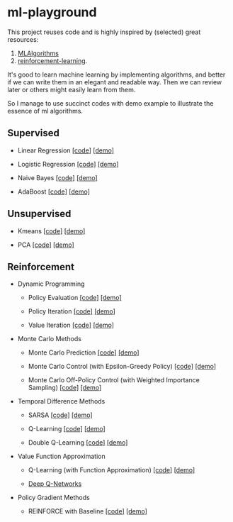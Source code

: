 # ml-playground

This project reuses code and is highly inspired by (selected) great resources:

1. [MLAlgorithms](https://github.com/rushter/MLAlgorithms)
2. [reinforcement-learning](https://github.com/dennybritz/reinforcement-learning).

It's good to learn machine learning by implementing algorithms, and better if we can write them in an elegant and readable way. Then we can review later or others might easily learn from them.

So I manage to use succinct codes with demo example to illustrate the essence of ml algorithms.

## Supervised

- Linear Regression [[code]](supervised/linear_regression.py) [[demo]](supervised/linear_regression.ipynb)

- Logistic Regression [[code]](supervised/logistic_regression.py) [[demo]](supervised/logistic_regression.ipynb)

- Naive Bayes [[code]](supervised/naive_bayes.py) [[demo]](supervised/naive_bayes.ipynb)

- AdaBoost [[code]](supervised/adaboost.py) [[demo]](supervised/adaboost.ipynb)

## Unsupervised

- Kmeans [[code]](unsupervised/kmeans.py) [[demo]](unsupervised/kmeans.ipynb)

- PCA [[code]](unsupervised/pca.py) [[demo]](unsupervised/pca.ipynb)

## Reinforcement

- Dynamic Programming

  - Policy Evaluation [[code]](reinforcement/policy_evaluation.py) [[demo]](reinforcement/policy_evaluation.ipynb)

  - Policy Iteration [[code]](reinforcement/policy_iteration.py) [[demo]](reinforcement/policy_iteration.ipynb)

  - Value Iteration [[code]](reinforcement/value_iteration.py) [[demo]](reinforcement/value_iteration.ipynb)

- Monte Carlo Methods

  - Monte Carlo Prediction [[code]](reinforcement/mc_prediction.py) [[demo]](reinforcement/mc_prediction.ipynb)

  - Monte Carlo Control (with Epsilon-Greedy Policy) [[code]](reinforcement/mc_control_epsilon_greedy.py) [[demo]](reinforcement/mc_control_epsilon_greedy.ipynb)

  - Monte Carlo Off-Policy Control (with Weighted Importance Sampling) [[code]](reinforcement/mc_control_importance_sampling.py) [[demo]](reinforcement/mc_control_importance_sampling.ipynb)

- Temporal Difference Methods

  - SARSA [[code]](reinforcement/sarsa.py) [[demo]](reinforcement/sarsa.ipynb)

  - Q-Learning [[code]](reinforcement/q_learning.py) [[demo]](reinforcement/q_learning.ipynb)

  - Double Q-Learning [[code]](reinforcement/double_q_learning.py) [[demo]](reinforcement/double_q_learning.ipynb)

- Value Function Approximation

  - Q-Learning (with Function Approximation) [[code]](reinforcement/q_learning_fa.py) [[demo]](reinforcement/q_learning_fa.ipynb)

  - [Deep Q-Networks](https://github.com/transedward/pytorch-dqn)

- Policy Gradient Methods

  - REINFORCE with Baseline [[code]](reinforcement/reinforce_baseline.py) [[demo]](reinforcement/reinforce_baseline.ipynb)
